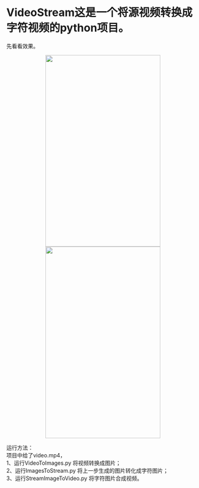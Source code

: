 # VideoStream这是一个将源视频转换成字符视频的python项目。  

先看看效果。  
<div align=center><img width="300" height="500" src="https://github.com/ygy-open/VideoStream/blob/master/screenshot/43.jpg"/></div>  
<div align=center><img width="300" height="500" src="https://github.com/ygy-open/VideoStream/blob/master/screenshot/stream43.jpg"/></div>  


运行方法：  
项目中给了video.mp4，  
1、运行VideoToImages.py 将视频转换成图片；    
2、运行ImagesToStream.py 将上一步生成的图片转化成字符图片；  
3、运行StreamImageToVideo.py 将字符图片合成视频。  

